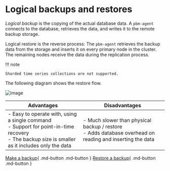 # Logical backups and restores

*Logical backup* is the copying of the actual database data. A `pbm-agent` connects to the database, retrieves the data, and writes it to the remote backup storage. 

Logical restore is the reverse process: The ``pbm-agent`` retrieves the backup data from the storage and inserts it on every primary node in the cluster. The remaining nodes receive the data during the replication process.

!!! note

    Sharded time series collections are not supported.

The following diagram shows the restore flow.

![image](../_images/pbm-restore-shard.png)
 

| Advantages                     | Disadvantages                   |
| ------------------------------ | ------------------------------- |
| - Easy to operate with, using a single command <br> - Support for point-in-time recovery <br> - The backup size is smaller as it includes only the data | - Much slower than physical backup / restore <br> - Adds database overhead on reading and inserting the data | 

[Make a backup](../usage/start-backup.md){ .md-button .md-button }
[Restore a backup](../usage/restore.md){ .md-button .md-button }



